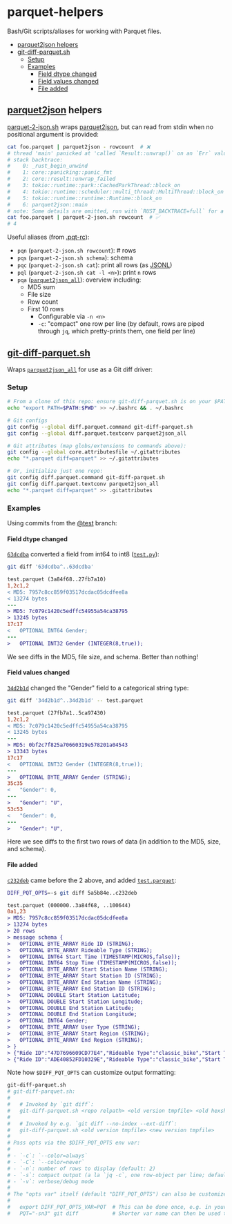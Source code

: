 # parquet-helpers
Bash/Git scripts/aliases for working with Parquet files.

<!-- toc -->
- [parquet2json helpers](#parquet2json)
- [git-diff-parquet.sh](#git-diff-parquet)
    - [Setup](#setup)
    - [Examples](#examples)
        - [Field dtype changed](#dtype-changed)
        - [Field values changed](#values-changed)
        - [File added](#file-added)
<!-- /toc -->

## [parquet2json] helpers <a id="parquet2json"></a>
[parquet-2-json.sh] wraps [parquet2json], but can read from stdin when no positional argument is provided:

```bash
cat foo.parquet | parquet2json - rowcount  # ❌
# thread 'main' panicked at 'called `Result::unwrap()` on an `Err` value: Os { code: 2, kind: NotFound, message: "No such file or directory" }', /Users/ryan/.cargo/registry/src/github.com-1ecc6299db9ec823/parquet2json-2.0.1/src/main.rs:144:54
# stack backtrace:
#    0: _rust_begin_unwind
#    1: core::panicking::panic_fmt
#    2: core::result::unwrap_failed
#    3: tokio::runtime::park::CachedParkThread::block_on
#    4: tokio::runtime::scheduler::multi_thread::MultiThread::block_on
#    5: tokio::runtime::runtime::Runtime::block_on
#    6: parquet2json::main
# note: Some details are omitted, run with `RUST_BACKTRACE=full` for a verbose backtrace.
cat foo.parquet | parquet-2-json.sh rowcount  # ✅
# 4
```

Useful aliases (from [.pqt-rc]):
- `pqn` (`parquet-2-json.sh rowcount`): # rows
- `pqs` (`parquet-2-json.sh schema`): schema
- `pqc` (`parquet-2-json.sh cat`): print all rows (as [JSONL])
- `pql` (`parquet-2-json.sh cat -l <n>`): print `n` rows
- `pqa` ([`parquet2json_all`]): overview including:
  - MD5 sum
  - File size
  - Row count
  - First 10 rows
    - Configurable via `-n <n>`
    - `-c`: "compact" one row per line (by default, rows are piped through `jq`, which pretty-prints them, one field per line)

## [git-diff-parquet.sh] <a id="git-diff-parquet"></a>
Wraps [`parquet2json_all`] for use as a Git diff driver:

### Setup <a id="setup"></a>
```bash
# From a clone of this repo: ensure git-diff-parquet.sh is on your $PATH
echo "export PATH=$PATH:$PWD" >> ~/.bashrc && . ~/.bashrc

# Git configs
git config --global diff.parquet.command git-diff-parquet.sh
git config --global diff.parquet.textconv parquet2json_all

# Git attributes (map globs/extensions to commands above):
git config --global core.attributesfile ~/.gitattributes
echo "*.parquet diff=parquet" >> ~/.gitattributes

# Or, initialize just one repo:
git config diff.parquet.command git-diff-parquet.sh
git config diff.parquet.textconv parquet2json_all
echo "*.parquet diff=parquet" >> .gitattributes
```

### Examples <a id="examples"></a>
Using commits from the [@test] branch:

#### Field dtype changed <a id="dtype-changed"></a>
[`63dcdba`] converted a field from int64 to int8 ([`test.py`]):
<!-- `bmdff -stdiff git diff 63dcdba^..63dcdba` -->
```bash
git diff '63dcdba^..63dcdba'
```
```diff
test.parquet (3a84f68..27fb7a10)
1,2c1,2
< MD5: 7957c8cc859f03517dcdac05dcdfee8a
< 13274 bytes
---
> MD5: 7c079c1420c5edffc54955a54ca38795
> 13245 bytes
17c17
<   OPTIONAL INT64 Gender;
---
>   OPTIONAL INT32 Gender (INTEGER(8,true));

```

We see diffs in the MD5, file size, and schema. Better than nothing!

#### Field values changed <a id="values-changed"></a>
[`34d2b1d`] changed the "Gender" field to a categorical string type:

<!-- `bmdff -stdiff -- git diff 34d2b1d^..34d2b1d -- test.parquet` -->
```bash
git diff '34d2b1d^..34d2b1d' -- test.parquet
```
```diff
test.parquet (27fb7a1..5ca97430)
1,2c1,2
< MD5: 7c079c1420c5edffc54955a54ca38795
< 13245 bytes
---
> MD5: 0bf2c7f825a70660319e578201a04543
> 13343 bytes
17c17
<   OPTIONAL INT32 Gender (INTEGER(8,true));
---
>   OPTIONAL BYTE_ARRAY Gender (STRING);
35c35
<   "Gender": 0,
---
>   "Gender": "U",
53c53
<   "Gender": 0,
---
>   "Gender": "U",

```
Here we see diffs to the first two rows of data (in addition to the MD5, size, and schema).

#### File added <a id="file-added"></a>
[`c232deb`] came before the 2 above, and added [`test.parquet`]:
<!-- `bmdff -stdiff -EDIFF_PQT_OPTS=-s git diff 5a5b84e..c232deb` -->
```bash
DIFF_PQT_OPTS=-s git diff 5a5b84e..c232deb
```
```diff
test.parquet (000000..3a84f68, ..100644)
0a1,23
> MD5: 7957c8cc859f03517dcdac05dcdfee8a
> 13274 bytes
> 20 rows
> message schema {
>   OPTIONAL BYTE_ARRAY Ride ID (STRING);
>   OPTIONAL BYTE_ARRAY Rideable Type (STRING);
>   OPTIONAL INT64 Start Time (TIMESTAMP(MICROS,false));
>   OPTIONAL INT64 Stop Time (TIMESTAMP(MICROS,false));
>   OPTIONAL BYTE_ARRAY Start Station Name (STRING);
>   OPTIONAL BYTE_ARRAY Start Station ID (STRING);
>   OPTIONAL BYTE_ARRAY End Station Name (STRING);
>   OPTIONAL BYTE_ARRAY End Station ID (STRING);
>   OPTIONAL DOUBLE Start Station Latitude;
>   OPTIONAL DOUBLE Start Station Longitude;
>   OPTIONAL DOUBLE End Station Latitude;
>   OPTIONAL DOUBLE End Station Longitude;
>   OPTIONAL INT64 Gender;
>   OPTIONAL BYTE_ARRAY User Type (STRING);
>   OPTIONAL BYTE_ARRAY Start Region (STRING);
>   OPTIONAL BYTE_ARRAY End Region (STRING);
> }
> {"Ride ID":"47D7696609CD77E4","Rideable Type":"classic_bike","Start Time":"2024-10-31T03:53:24.765","Stop Time":"2024-11-01T00:10:45.107","Start Station Name":"Cedar St & Myrtle Ave","Start Station ID":"4751.01","End Station Name":"Moffat St & Bushwick","End Station ID":"4357.01","Start Station Latitude":40.697842,"Start Station Longitude":-73.926241,"End Station Latitude":40.68458,"End Station Longitude":-73.90925,"Gender":0,"User Type":"Customer","Start Region":"NYC","End Region":"NYC"}
> {"Ride ID":"ADE40852FD10329E","Rideable Type":"classic_bike","Start Time":"2024-10-31T05:18:29.219","Stop Time":"2024-11-01T01:03:53.219","Start Station Name":"9 Ave & W 39 St","Start Station ID":"6644.08","End Station Name":"11 Ave & W 59 St","End Station ID":"7059.01","Start Station Latitude":40.756403523272496,"Start Station Longitude":-73.99410143494606,"End Station Latitude":40.77149671054441,"End Station Longitude":-73.99046033620834,"Gender":0,"User Type":"Customer","Start Region":"NYC","End Region":"NYC"}

```

Note how `$DIFF_PQT_OPTS` can customize output formatting:
<!-- `bmdf git-diff-parquet.sh` -->
```bash
git-diff-parquet.sh
# git-diff-parquet.sh:
#
#   # Invoked by `git diff`:
#   git-diff-parquet.sh <repo relpath> <old version tmpfile> <old hexsha> <old filemode> <new version tmpfile> <new hexsha> <new filemode>
#
#   # Invoked by e.g. `git diff --no-index --ext-diff`:
#   git-diff-parquet.sh <old version tmpfile> <new version tmpfile>
#
# Pass opts via the $DIFF_PQT_OPTS env var:
#
# - `-c`: `--color=always`
# - `-C`: `--color=never`
# - `-n`: number of rows to display (default: 2)
# - `-s`: compact output (a la `jq -c`, one row-object per line; default: one field per line)
# - `-v`: verbose/debug mode
#
# The "opts var" itself (default "DIFF_PQT_OPTS") can also be customized, by setting `$DIFF_PQT_OPTS_VAR`, e.g.:
#
#   export DIFF_PQT_OPTS_VAR=PQT  # This can be done once, e.g. in your .bashrc
#   PQT="-sn3" git diff           # Shorter var name can then be used to configure diffs (in this case: compact output, 3 rows)
```



[parquet-2-json.sh]: ./parquet-2-json.sh
[`parquet2json_all`]: .pqt-rc#L71
[.pqt-rc]: ./.pqt-rc
[git-diff-parquet.sh]: ./git-diff-parquet.sh
[parquet2json]: https://github.com/jupiter/parquet2json/
[JSONL]: https://jsonlines.org/
[`63dcdba`]: https://github.com/ryan-williams/parquet-helpers/commit/63dcdba
[`c232deb`]: https://github.com/ryan-williams/parquet-helpers/commit/c232deb
[`34d2b1d`]: https://github.com/ryan-williams/parquet-helpers/commit/34d2b1d
[@test]: https://github.com/ryan-williams/parquet-helpers/tree/test
[`test.py`]: https://github.com/ryan-williams/parquet-helpers/tree/test/test.py
[`test.parquet`]: https://github.com/ryan-williams/parquet-helpers/tree/test/test.parquet
